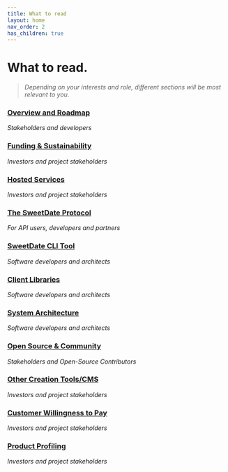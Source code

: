 ```yaml
---
title: What to read
layout: home
nav_order: 2
has_children: true
---
```



# What to read.
> *Depending on your interests and role, different sections will be most relevant to you.*


### [Overview and Roadmap](../project_overview_roadmap)
*Stakeholders and developers*

### [Funding & Sustainability](../funding_and_sustainability)
*Investors and project stakeholders*

### [Hosted Services](../hosted_services)
*Investors and project stakeholders*

### [The SweetDate Protocol](../sweetdate_protocol)
*For API users, developers and partners*

### [SweetDate CLI Tool](../sweetdate_cli_tool)
*Software developers and architects*

### [Client Libraries](../client_libraries)
*Software developers and architects*

### [System Architecture](../system_architecture)
*Software developers and architects*

### [Open Source & Community](../open_source_and_community)
*Stakeholders and Open-Source Contributors*

### [Other Creation Tools/CMS](../other_creation_tools)
*Investors and project stakeholders*

### [Customer Willingness to Pay](../customer_willingness)
*Investors and project stakeholders*

### [Product Profiling](../product_profiling)
*Investors and project stakeholders*


